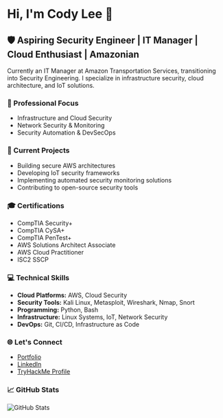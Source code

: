 # Hi, I'm Cody Lee 👋

## 🛡️ Aspiring Security Engineer | IT Manager | Cloud Enthusiast | Amazonian

Currently an IT Manager at Amazon Transportation Services, transitioning into Security Engineering. I specialize in infrastructure security, cloud architecture, and IoT solutions.

### 🔭 Professional Focus
- Infrastructure and Cloud Security
- Network Security & Monitoring
- Security Automation & DevSecOps

### 🌱 Current Projects
- Building secure AWS architectures
- Developing IoT security frameworks
- Implementing automated security monitoring solutions
- Contributing to open-source security tools

### 🎓 Certifications
- CompTIA Security+
- CompTIA CySA+
- CompTIA PenTest+
- AWS Solutions Architect Associate
- AWS Cloud Practitioner
- ISC2 SSCP

### 💻 Technical Skills
- **Cloud Platforms:** AWS, Cloud Security
- **Security Tools:** Kali Linux, Metasploit, Wireshark, Nmap, Snort
- **Programming:** Python, Bash
- **Infrastructure:** Linux Systems, IoT, Network Security
- **DevOps:** Git, CI/CD, Infrastructure as Code

### 🌐 Let's Connect
- [Portfolio](https://codyleetech.com)
- [LinkedIn](https://www.linkedin.com/in/codyblee)
- [TryHackMe Profile](https://tryhackme.com/p/cbricel20)

### 📈 GitHub Stats
![GitHub Stats](https://github-readme-stats.vercel.app/api?username=your-username&show_icons=true&theme=dark)
